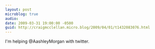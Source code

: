 ```yaml
---
layout: post
microblog: true
audio: 
date: 2009-03-31 19:00:00 -0500
guid: http://craigmcclellan.micro.blog/2009/04/01/t1432083076.html
---
```

I'm helping @AashleyMorgan with twitter.
